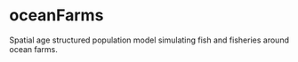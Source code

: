 # oceanFarms
Spatial age structured population model simulating fish and fisheries around ocean farms. 
